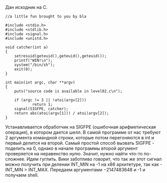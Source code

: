 Дан исходник на C.

    //a little fun brought to you by bla

    #include <stdio.h>
    #include <stdlib.h>
    #include <signal.h>
    #include <unistd.h>

    void catcher(int a)
    {
        setresuid(geteuid(),geteuid(),geteuid());
        printf("WIN!\n");
        system("/bin/sh");
        exit(0);
    }

    int main(int argc, char **argv)
    {
        puts("source code is available in level02.c\n");

        if (argc != 3 || !atoi(argv[2]))
                return 1;
        signal(SIGFPE, catcher);
        return abs(atoi(argv[1])) / atoi(argv[2]);
    }

Устанавливается обработчик на SIGFPE (ошибочная арифметическая операция), в
котором дается шелл. В самой программе от нас требуют 2 аргумента командной
строки, которые потом перегоняются в int и первый делится на второй.
Самый простой способ вызвать SIGFPE - поделить на 0, однако в начале
программы второй аргумент проверяется на неравенство нулю. Значит, нужно найти
что-то по-сложнее. Идем гуглить. Вики заботливо говорит, что так же этот сигнал
можно получить при делении INT_MIN на -1 на x86 архитетуре, так как
-INT_MIN > INT_MAX. Передаем аргументами −2147483648 и -1 и получаем shell.

